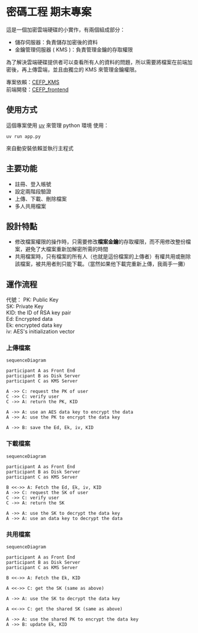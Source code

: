 # 密碼工程 期末專案

這是一個加密雲端硬碟的小實作，有兩個組成部分：
- 儲存伺服器：負責儲存加密後的資料
- 金鑰管理伺服器 ( KMS )：負責管理金鑰的存取權限

為了解決雲端硬碟提供者可以查看所有人的資料的問題，所以需要將檔案在前端加密後，再上傳雲端，並且由獨立的 KMS 來管理金鑰權限。

專案依賴：[CEFP_KMS](https://github.com/nakiridaisuki/CEFP_KMS)\
前端開發：[CEFP_frontend](https://github.com/nakiridaisuki/CEFT_frontend)

## 使用方式

這個專案使用 [uv](https://docs.astral.sh/uv/) 來管理 python 環境
使用：
```
uv run app.py
```
來自動安裝依賴並執行主程式

## 主要功能
- 註冊、登入帳號
- 設定兩階段驗證
- 上傳、下載、刪除檔案
- 多人共用檔案

## 設計特點
- 修改檔案權限的操作時，只需要修改**檔案金鑰**的存取權限，而不用修改整份檔案，避免了大檔案重新加解密所需的時間
- 共用檔案時，只有檔案的所有人（也就是這份檔案的上傳者）有權共用或刪除該檔案，被共用者則只能下載。（當然如果他下載完重新上傳，我兩手一攤）

## 運作流程

代號：
PK: Public Key\
SK: Private Key\
KID: the ID of RSA key pair\
Ed: Encrypted data\
Ek: encrypted data key\
iv: AES's initialization vector

### 上傳檔案
```mermaid
sequenceDiagram

participant A as Front End
participant B as Disk Server
participant C as KMS Server

A ->> C: request the PK of user
C ->> C: verify user
C ->> A: return the PK, KID

A ->> A: use an AES data key to encrypt the data
A ->> A: use the PK to encrypt the data key

A ->> B: save the Ed, Ek, iv, KID
```

### 下載檔案
```mermaid
sequenceDiagram

participant A as Front End
participant B as Disk Server
participant C as KMS Server

B <<->> A: Fetch the Ed, Ek, iv, KID
A ->> C: request the SK of user
C ->> C: verify user
C ->> A: return the SK

A ->> A: use the SK to decrypt the data key
A ->> A: use an data key to decrypt the data
```

### 共用檔案
```mermaid
sequenceDiagram

participant A as Front End
participant B as Disk Server
participant C as KMS Server

B <<->> A: Fetch the Ek, KID

A <<->> C: get the SK (same as above)

A ->> A: use the SK to decrypt the data key

A <<->> C: get the shared SK (same as above)

A ->> A: use the shared PK to encrypt the data key
A ->> B: update Ek, KID
```
